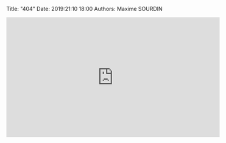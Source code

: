 Title: "404"
Date: 2019:21:10 18:00
Authors: Maxime SOURDIN

<iframe width="560" height="315"
src="https://www.youtube.com/watch?v=jMDtHaWgcb4" 
frameborder="0" 
allow="accelerometer; autoplay; encrypted-media; gyroscope; picture-in-picture" 
allowfullscreen></iframe>